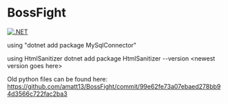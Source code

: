 # BossFight
[![.NET](https://github.com/amatt13/BossFight/actions/workflows/dotnet.yml/badge.svg?branch=main)](https://github.com/amatt13/BossFight/actions/workflows/dotnet.yml)

using "dotnet add package MySqlConnector"

using HtmlSanitizer
dotnet add package HtmlSanitizer --version \<newest version goes here\>



Old python files can be found here: https://github.com/amatt13/BossFight/commit/99e62fe73a07ebaed278bb94d3566c722fac2ba3
